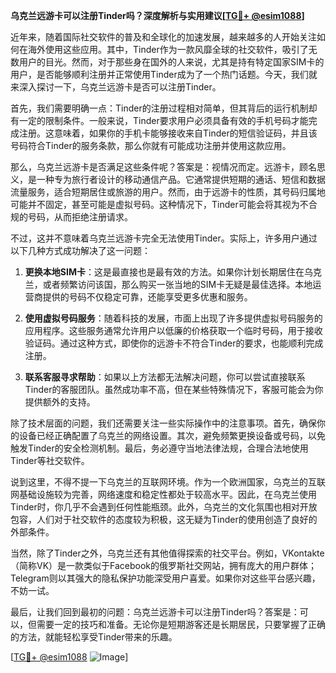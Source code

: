 **乌克兰远游卡可以注册Tinder吗？深度解析与实用建议[[TG💪+ @esim1088](https://t.me/s/esim1088)]**

近年来，随着国际社交软件的普及和全球化的加速发展，越来越多的人开始关注如何在海外使用这些应用。其中，Tinder作为一款风靡全球的社交软件，吸引了无数用户的目光。然而，对于那些身在国外的人来说，尤其是持有特定国家SIM卡的用户，是否能够顺利注册并正常使用Tinder成为了一个热门话题。今天，我们就来深入探讨一下，乌克兰远游卡是否可以注册Tinder。

首先，我们需要明确一点：Tinder的注册过程相对简单，但其背后的运行机制却有一定的限制条件。一般来说，Tinder要求用户必须具备有效的手机号码才能完成注册。这意味着，如果你的手机卡能够接收来自Tinder的短信验证码，并且该号码符合Tinder的服务条款，那么你就有可能成功注册并使用这款应用。

那么，乌克兰远游卡是否满足这些条件呢？答案是：视情况而定。远游卡，顾名思义，是一种专为旅行者设计的移动通信产品。它通常提供短期的通话、短信和数据流量服务，适合短期居住或旅游的用户。然而，由于远游卡的性质，其号码归属地可能并不固定，甚至可能是虚拟号码。这种情况下，Tinder可能会将其视为不合规的号码，从而拒绝注册请求。

不过，这并不意味着乌克兰远游卡完全无法使用Tinder。实际上，许多用户通过以下几种方式成功解决了这一问题：

1. **更换本地SIM卡**：这是最直接也是最有效的方法。如果你计划长期居住在乌克兰，或者频繁访问该国，那么购买一张当地的SIM卡无疑是最佳选择。本地运营商提供的号码不仅稳定可靠，还能享受更多优惠和服务。

2. **使用虚拟号码服务**：随着科技的发展，市面上出现了许多提供虚拟号码服务的应用程序。这些服务通常允许用户以低廉的价格获取一个临时号码，用于接收验证码。通过这种方式，即使你的远游卡不符合Tinder的要求，也能顺利完成注册。

3. **联系客服寻求帮助**：如果以上方法都无法解决问题，你可以尝试直接联系Tinder的客服团队。虽然成功率不高，但在某些特殊情况下，客服可能会为你提供额外的支持。

除了技术层面的问题，我们还需要关注一些实际操作中的注意事项。首先，确保你的设备已经正确配置了乌克兰的网络设置。其次，避免频繁更换设备或号码，以免触发Tinder的安全检测机制。最后，务必遵守当地法律法规，合理合法地使用Tinder等社交软件。

说到这里，不得不提一下乌克兰的互联网环境。作为一个欧洲国家，乌克兰的互联网基础设施较为完善，网络速度和稳定性都处于较高水平。因此，在乌克兰使用Tinder时，你几乎不会遇到任何性能瓶颈。此外，乌克兰的文化氛围也相对开放包容，人们对于社交软件的态度较为积极，这无疑为Tinder的使用创造了良好的外部条件。

当然，除了Tinder之外，乌克兰还有其他值得探索的社交平台。例如，VKontakte（简称VK）是一款类似于Facebook的俄罗斯社交网站，拥有庞大的用户群体；Telegram则以其强大的隐私保护功能深受用户喜爱。如果你对这些平台感兴趣，不妨一试。

最后，让我们回到最初的问题：乌克兰远游卡可以注册Tinder吗？答案是：可以，但需要一定的技巧和准备。无论你是短期游客还是长期居民，只要掌握了正确的方法，就能轻松享受Tinder带来的乐趣。

[[TG💪+ @esim1088](https://t.me/s/esim1088) ![Image](https://i.postimg.cc/4NQfJmqS/Snipaste-2025-05-13-00-14-12.png)]